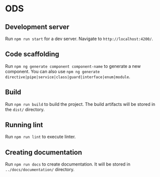 # ODS

## Development server

Run `npm run start` for a dev server. Navigate to `http://localhost:4200/`.

## Code scaffolding

Run `npm ng generate component component-name` to generate a new component. You can also use `npm ng generate directive|pipe|service|class|guard|interface|enum|module`.

## Build

Run `npm run build` to build the project. The build artifacts will be stored in the `dist/` directory.

## Running lint

Run `npm run lint` to execute linter.

## Creating documentation

Run `npm run docs` to create documentation. It will be stored in `../docs/documentation/` directory.
